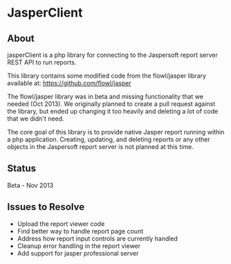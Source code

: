 JasperClient
============

About
-----
jasperClient is a php library for connecting to the Jaspersoft report server
REST API to run reports.
 
This library contains some modified code from the flowl/jasper library available at:
https://github.com/flowl/jasper

The flowl/jasper library was in beta and missing functionality that we needed
(Oct 2013). We originally planned to create a pull request against the library,
but ended up changing it too heavily and deleting a lot of code that we didn't
need.

The core goal of this library is to provide native Jasper report running within
a php application. Creating, updating, and deleting reports or any other objects
in the Jaspersoft report server is not planned at this time.


Status
------
Beta - Nov 2013


Issues to Resolve
-----------------
* Upload the report viewer code
* Find better way to handle report page count
* Address how report input controls are currently handled
* Cleanup error handling in the report viewer
* Add support for jasper professional server
